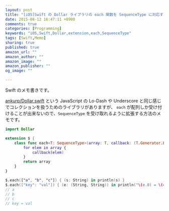 ```yaml
---
layout: post
title: "[iOS]Swift の Dollar ライブラリの each 関数を SequenceType に対応する拡張"
date: 2015-08-12 16:47:11 +0900
comments: true
categories: [Programming]
keywords: "iOS,Swift,Dollar,extension,each,SequenceType"
tags: [Swift,Memo]
sharing: true
published: true
amazon_url: ""
amazon_author: ""
amazon_image: ""
amazon_publisher: ""
og_image: ""

---
```


Swift のメモ書きです。

[ankurp/Dollar.swift](https://github.com/ankurp/Dollar.swift) という JavaScript の Lo-Dash や Underscore と同じ感じでコレクションを扱うためのライブラリがありますが、 `each` が配列しか受け付けることが出来ないので、`SequenceType` を受け取れるように拡張する方法のメモです。

```swift
import Dollar

extension $ {
    class func each<T: SequenceType>(array: T, callback: (T.Generator.Element) -> ()) -> T {
        for elem in array {
            callback(elem)
        }
        return array
    }
}

$.each(["a", "b", "c"]) { (s: String) in println(s) }
$.each(["key": "val"]) { (e: (String, String)) in println("\(e.0) = \(e.1)") }
// a
// b
// c
// key = val
```
